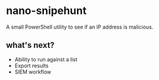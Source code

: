 # nano-snipehunt
A small PowerShell utility to see if an IP address is malicious.


## what's next?
- Ability to run against a list
- Export results
- SIEM workflow
